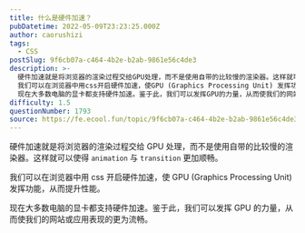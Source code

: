 ```yaml
---
title: 什么是硬件加速？
pubDatetime: 2022-05-09T23:23:25.000Z
author: caorushizi
tags:
  - CSS
postSlug: 9f6cb07a-c464-4b2e-b2ab-9861e56c4de3
description: >-
  硬件加速就是将浏览器的渲染过程交给GPU处理，而不是使用自带的比较慢的渲染器。这样就可以使得 animation 与 transition 更加顺畅。
  我们可以在浏览器中用css开启硬件加速，使GPU (Graphics Processing Unit) 发挥功能，从而提升性能。
  现在大多数电脑的显卡都支持硬件加速。鉴于此，我们可以发挥GPU的力量，从而使我们的网站或应用表现的更为流畅。
difficulty: 1.5
questionNumber: 1793
source: https://fe.ecool.fun/topic/9f6cb07a-c464-4b2e-b2ab-9861e56c4de3
---
```


硬件加速就是将浏览器的渲染过程交给 GPU 处理，而不是使用自带的比较慢的渲染器。这样就可以使得 `animation` 与 `transition` 更加顺畅。

我们可以在浏览器中用 css 开启硬件加速，使 GPU (Graphics Processing Unit) 发挥功能，从而提升性能。

现在大多数电脑的显卡都支持硬件加速。鉴于此，我们可以发挥 GPU 的力量，从而使我们的网站或应用表现的更为流畅。
